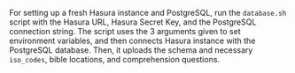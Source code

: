 For setting up a fresh Hasura instance and PostgreSQL, run the `database.sh` script with the Hasura URL, Hasura Secret Key, and the PostgreSQL connection string.
The script uses the 3 arguments given to set environment variables, and then connects Hasura instance with the PostgreSQL database.
Then, it uploads the schema and necessary `iso_codes`, bible locations, and comprehension questions.
